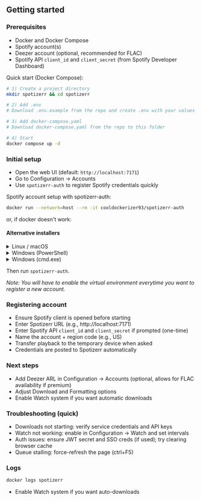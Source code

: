 ## Getting started

### Prerequisites
- Docker and Docker Compose
- Spotify account(s)
- Deezer account (optional, recommended for FLAC)
- Spotify API `client_id` and `client_secret` (from Spotify Developer Dashboard)

Quick start (Docker Compose):

```bash
# 1) Create a project directory
mkdir spotizerr && cd spotizerr

# 2) Add .env
# Download .env.example from the repo and create .env with your values

# 3) Add docker-compose.yaml
# Download docker-compose.yaml from the repo to this folder

# 4) Start
docker compose up -d
```

### Initial setup
- Open the web UI (default: `http://localhost:7171`)
- Go to Configuration → Accounts
- Use `spotizerr-auth` to register Spotify credentials quickly

Spotify account setup with spotizerr-auth:

```bash
docker run --network=host --rm -it cooldockerizer93/spotizerr-auth
```
or, if docker doesn't work:

#### Alternative installers

<details>
<summary>Linux / macOS</summary>

```bash
python3 -m venv .venv && source .venv/bin/activate && pip install spotizerr-auth
```

</details>

<details>
<summary>Windows (PowerShell)</summary>

```powershell
python -m venv .venv; .venv\Scripts\Activate.ps1; pip install spotizerr-auth
```

</details>

<details>
<summary>Windows (cmd.exe)</summary>

```cmd
python -m venv .venv && .venv\Scripts\activate && pip install spotizerr-auth
```

</details>

Then run `spotizerr-auth`.

_Note: You will have to enable the virtual environment everytime you want to register a new account._

### Registering account
- Ensure Spotify client is opened before starting
- Enter Spotizerr URL (e.g., http://localhost:7171)
- Enter Spotify API `client_id` and `client_secret` if prompted (one-time)
- Name the account + region code (e.g., US)
- Transfer playback to the temporary device when asked
- Credentials are posted to Spotizerr automatically

### Next steps

- Add Deezer ARL in Configuration → Accounts (optional, allows for FLAC availability if premium)
- Adjust Download and Formatting options
- Enable Watch system if you want automatic downloads

### Troubleshooting (quick)

- Downloads not starting: verify service credentials and API keys
- Watch not working: enable in Configuration → Watch and set intervals
- Auth issues: ensure JWT secret and SSO creds (if used); try clearing browser cache
- Queue stalling: force-refresh the page (ctrl+F5)

### Logs
```bash
docker logs spotizerr
```
- Enable Watch system if you want auto-downloads